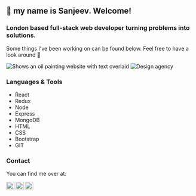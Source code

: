 ## 👋 my name is Sanjeev. Welcome!

### London based full-stack web developer turning problems into solutions.


Some things I've been working on can be found below. Feel free to have a look around 🙂

<picture>
  <source media="(prefers-color-scheme: dark)" srcset="https://user-images.githubusercontent.com/110365686/211354259-ee233def-e7f7-4876-8174-d823baf0e057.JPG">
  <source media="(prefers-color-scheme: light)" srcset="https://user-images.githubusercontent.com/110365686/211354259-ee233def-e7f7-4876-8174-d823baf0e057.JPG">
  <img alt="Shows an oil painting website with text overlaid">
</picture>

<picture>
  <source width="200px" height="200px" media="(prefers-color-scheme: dark)" srcset="https://user-images.githubusercontent.com/110365686/211354551-a1bf1c00-4b76-49a1-abf2-a246e0298e90.JPG">
  <source media="(prefers-color-scheme: light)" srcset="https://user-images.githubusercontent.com/110365686/211354551-a1bf1c00-4b76-49a1-abf2-a246e0298e90.JPG">
  <img alt="Design agency">
</picture>


### Languages & Tools
  <ul>
    <li>React</li>
    <li>Redux</li>
    <li>Node</li>
    <li>Express</li>
    <li>MongoDB</li>
    <li>HTML</li>
    <li>CSS</li>
    <li>Bootstrap</li>
    <li>GIT</li>
  </ul>

### Contact
<p>You can find me over at:</p>

<a href="https://sanjeevmidda.framer.website">
<img align="left" alt="Sanjeev Midda" width="22px" src="https://unpkg.com/simple-icons@v8/icons/medium.svg" />
</a>
<a href="https://www.linkedin.com/in/sanjeev-midda-845302257/">
<img align="left" alt="Sanjeev Midda" width="22px" src="https://cdn.jsdelivr.net/npm/simple-icons@v3/icons/linkedin.svg" />
</a>
<a href="https://medium.com/@sanjeev_midda">
<img align="left" alt="Sanjeev Midda" width="22px" src="https://cdn.jsdelivr.net/npm/simple-icons@v3/icons/medium.svg" />
</a>

<!--
**SanjeevMidda/SanjeevMidda** is a ✨ _special_ ✨ repository because its `README.md` (this file) appears on your GitHub profile.

Here are some ideas to get you started:

- 🔭 I’m currently working on ...
- 🌱 I’m currently learning ...
- 👯 I’m looking to collaborate on ...
- 🤔 I’m looking for help with ...
- 💬 Ask me about ...
- 📫 How to reach me: ...
- 😄 Pronouns: ...
- ⚡ Fun fact: ...
-->
